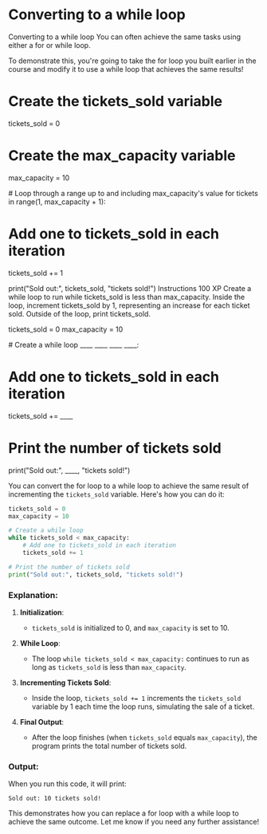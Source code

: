 # Converting to a while loop

Converting to a while loop
You can often achieve the same tasks using either a for or while loop.

To demonstrate this, you're going to take the for loop you built earlier in the course and modify it to use a while loop that achieves the same results!

# Create the tickets_sold variable
tickets_sold = 0

# Create the max_capacity variable
max_capacity = 10

#&nbsp;Loop through a range up to and including max_capacity's value
for tickets in range(1, max_capacity + 1):

  # Add one to tickets_sold in each iteration
  tickets_sold += 1

print("Sold out:", tickets_sold, "tickets sold!")
Instructions
100 XP
Create a while loop to run while tickets_sold is less than max_capacity.
Inside the loop, increment tickets_sold by 1, representing an increase for each ticket sold.
Outside of the loop, print tickets_sold.

tickets_sold = 0
max_capacity = 10

# Create a while loop
____ ____ ____ ____:
  
  # Add one to tickets_sold in each iteration
  tickets_sold += ____

# Print the number of tickets sold
print("Sold out:", ____, "tickets sold!")

You can convert the for loop to a while loop to achieve the same result of incrementing the `tickets_sold` variable. Here's how you can do it:

```python
tickets_sold = 0
max_capacity = 10

# Create a while loop
while tickets_sold < max_capacity:
    # Add one to tickets_sold in each iteration
    tickets_sold += 1

# Print the number of tickets sold
print("Sold out:", tickets_sold, "tickets sold!")
```

### Explanation:
1. **Initialization**: 
   - `tickets_sold` is initialized to 0, and `max_capacity` is set to 10.

2. **While Loop**:
   - The loop `while tickets_sold < max_capacity:` continues to run as long as `tickets_sold` is less than `max_capacity`.

3. **Incrementing Tickets Sold**:
   - Inside the loop, `tickets_sold += 1` increments the `tickets_sold` variable by 1 each time the loop runs, simulating the sale of a ticket.

4. **Final Output**:
   - After the loop finishes (when `tickets_sold` equals `max_capacity`), the program prints the total number of tickets sold.

### Output:
When you run this code, it will print:
```
Sold out: 10 tickets sold!
```

This demonstrates how you can replace a for loop with a while loop to achieve the same outcome. Let me know if you need any further assistance!